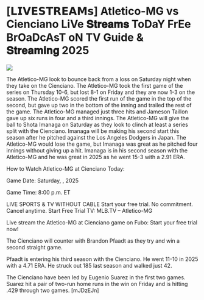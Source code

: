 #  [𝗟𝗜𝗩𝗘𝗦𝗧𝗥𝗘𝗔𝗠𝘀] Atletico-MG vs Cienciano LiVe 𝐒𝐭𝐫𝐞𝐚𝐦𝐬 ToDaY FrEe BrOaDcAsT oN TV Guide & 𝐒𝐭𝐫𝐞𝐚𝐦𝐢𝐧𝐠  2025  
  
  
[![](https://i.imgur.com/qSNzIqt.png)](https://movie.rssnews.media/NxDkHGs.php)  
  
The Atletico-MG look to bounce back from a loss on Saturday night when they take on the Cienciano. The Atletico-MG took the first game of the series on Thursday 10-6, but lost 8-1 on Friday and they are now 1-3 on the season. The Atletico-MG scored the first run of the game in the top of the second, but gave up two in the bottom of the inning and trailed the rest of the game. The Atletico-MG managed just three hits and Jameson Taillon gave up six runs in four and a third innings. The Atletico-MG will give the ball to Shota Imanaga on Saturday as they look to clinch at least a series split with the Cienciano. Imanaga will be making his second start this season after he pitched against the Los Angeles Dodgers in Japan. The Atletico-MG would lose the game, but Imanaga was great as he pitched four innings without giving up a hit. Imanaga is in his second season with the Atletico-MG and he was great in 2025 as he went 15-3 with a 2.91 ERA.

How to Watch Atletico-MG at Cienciano Today:

Game Date: Saturday, , 2025

Game Time: 8:00 p.m. ET

LIVE SPORTS & TV WITHOUT CABLE
Start your free trial. No commitment. Cancel anytime.
Start Free Trial
TV: MLB.TV – Atletico-MG

Live stream the Atletico-MG at Cienciano game on Fubo: Start your free trial now!

The Cienciano will counter with Brandon Pfaadt as they try and win a second straight game.

Pfaadt is entering his third season with the Cienciano. He went 11-10 in 2025 with a 4.71 ERA. He struck out 185 last season and walked just 42.

The Cienciano have been led by Eugenio Suarez in the first two games. Suarez hit a pair of two-run home runs in the win on Friday and is hitting .429 through two games. [mJDzEJn]